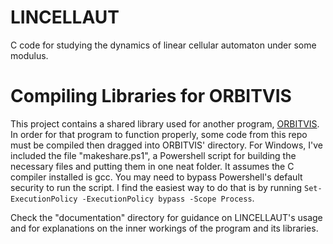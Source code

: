# LINCELLAUT
C code for studying the dynamics of linear cellular automaton under some modulus.

# Compiling Libraries for ORBITVIS
This project contains a shared library used for another program, [ORBITVIS](https://github.com/Cocoatwix/ORBITVIS). In order for that program to function properly, some code from this repo must be compiled then dragged into ORBITVIS' directory. For Windows, I've included the file "makeshare.ps1", a Powershell script for building the necessary files and putting them in one neat folder. It assumes the C compiler installed is gcc. 
You may need to bypass Powershell's default security to run the script. I find the easiest way to do that is by running `Set-ExecutionPolicy -ExecutionPolicy bypass -Scope Process`.

Check the "documentation" directory for guidance on LINCELLAUT's usage and for explanations on the inner workings of the program and its libraries.